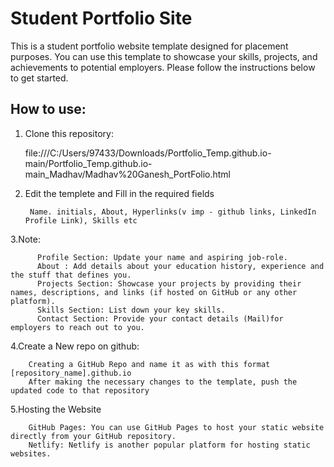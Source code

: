 # Student Portfolio Site
This is a student portfolio website template designed for placement purposes. 
You can use this template to showcase your skills, projects, and achievements to potential employers. Please follow the instructions below to get started.

## How to use:

1. Clone this repository:
    
      file:///C:/Users/97433/Downloads/Portfolio_Temp.github.io-main/Portfolio_Temp.github.io-main_Madhav/Madhav%20Ganesh_PortFolio.html

2. Edit the templete and Fill in the required fields 

        Name. initials, About, Hyperlinks(v imp - github links, LinkedIn Profile Link), Skills etc

3.Note:
  
          Profile Section: Update your name and aspiring job-role.
          About : Add details about your education history, experience and the stuff that defines you.
          Projects Section: Showcase your projects by providing their names, descriptions, and links (if hosted on GitHub or any other platform).
          Skills Section: List down your key skills.
          Contact Section: Provide your contact details (Mail)for employers to reach out to you.

4.Create a New repo on github:
  
        Creating a GitHub Repo and name it as with this format [repository_name].github.io 
        After making the necessary changes to the template, push the updated code to that repository


 5.Hosting the Website
    
        GitHub Pages: You can use GitHub Pages to host your static website directly from your GitHub repository. 
        Netlify: Netlify is another popular platform for hosting static websites.

